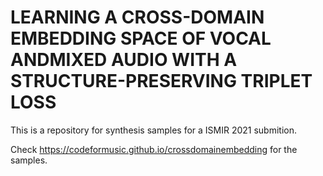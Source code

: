# LEARNING A CROSS-DOMAIN EMBEDDING SPACE OF VOCAL ANDMIXED AUDIO WITH A STRUCTURE-PRESERVING TRIPLET LOSS

This is a repository for synthesis samples for a ISMIR 2021 submition.

Check https://codeformusic.github.io/crossdomainembedding for the samples.
